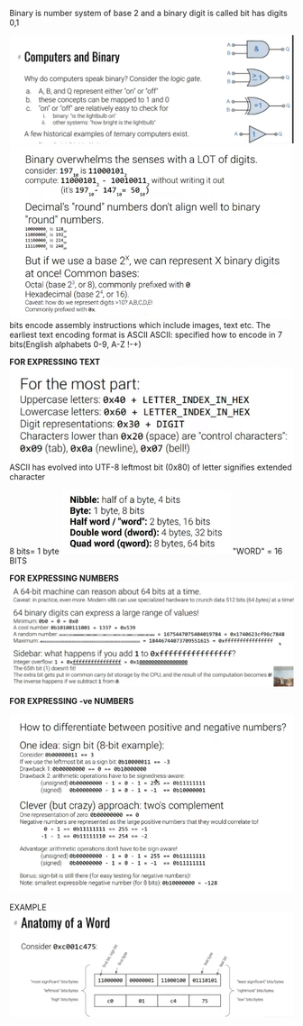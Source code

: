 Binary is number system of base 2 and a binary digit is called bit
has digits 0,1 

<img src="Pictures/Pasted image 20250708171255.png">
<img src="Pictures/Pasted image 20250708171417.png " width="500">
bits encode assembly instructions which include images, text etc. The earliest  text encoding format is ASCII
ASCII: specified how to encode in 7 bits(English alphabets 0-9, A-Z !-+)

**FOR EXPRESSING TEXT**
<img src="Pictures/Pasted image 20250708172203.png">
ASCII has evolved into UTF-8 
leftmost bit (0x80) of letter signifies extended character

8 bits= 1 byte
<img src="Pictures/Pasted image 20250708172758.png " width="300">
"WORD" = 16 BITS

**FOR EXPRESSING NUMBERS**
<img src="Pictures/Pasted image 20250708173940.png">

**FOR EXPRESSING -ve NUMBERS**

<img src="Pictures/Pasted image 20250708174259.png">

EXAMPLE 
<img src="Pictures/Pasted image 20250708175043.png">